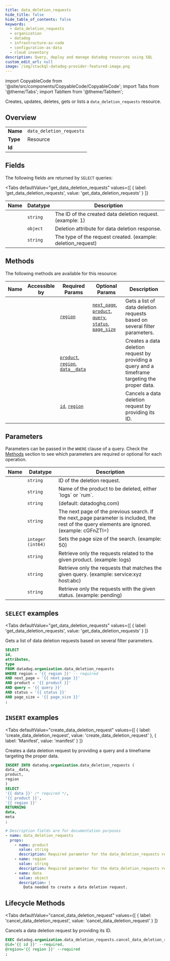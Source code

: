 ```yaml
--- 
title: data_deletion_requests
hide_title: false
hide_table_of_contents: false
keywords:
  - data_deletion_requests
  - organization
  - datadog
  - infrastructure-as-code
  - configuration-as-data
  - cloud inventory
description: Query, deploy and manage datadog resources using SQL
custom_edit_url: null
image: /img/stackql-datadog-provider-featured-image.png
---
```


import CopyableCode from '@site/src/components/CopyableCode/CopyableCode';
import Tabs from '@theme/Tabs';
import TabItem from '@theme/TabItem';

Creates, updates, deletes, gets or lists a <code>data_deletion_requests</code> resource.

## Overview
<table><tbody>
<tr><td><b>Name</b></td><td><code>data_deletion_requests</code></td></tr>
<tr><td><b>Type</b></td><td>Resource</td></tr>
<tr><td><b>Id</b></td><td><CopyableCode code="datadog.organization.data_deletion_requests" /></td></tr>
</tbody></table>

## Fields

The following fields are returned by `SELECT` queries:

<Tabs
    defaultValue="get_data_deletion_requests"
    values={[
        { label: 'get_data_deletion_requests', value: 'get_data_deletion_requests' }
    ]}
>
<TabItem value="get_data_deletion_requests">

<table>
<thead>
    <tr>
    <th>Name</th>
    <th>Datatype</th>
    <th>Description</th>
    </tr>
</thead>
<tbody>
<tr>
    <td><CopyableCode code="id" /></td>
    <td><code>string</code></td>
    <td>The ID of the created data deletion request. (example: 1)</td>
</tr>
<tr>
    <td><CopyableCode code="attributes" /></td>
    <td><code>object</code></td>
    <td>Deletion attribute for data deletion response.</td>
</tr>
<tr>
    <td><CopyableCode code="type" /></td>
    <td><code>string</code></td>
    <td>The type of the request created. (example: deletion_request)</td>
</tr>
</tbody>
</table>
</TabItem>
</Tabs>

## Methods

The following methods are available for this resource:

<table>
<thead>
    <tr>
    <th>Name</th>
    <th>Accessible by</th>
    <th>Required Params</th>
    <th>Optional Params</th>
    <th>Description</th>
    </tr>
</thead>
<tbody>
<tr>
    <td><a href="#get_data_deletion_requests"><CopyableCode code="get_data_deletion_requests" /></a></td>
    <td><CopyableCode code="select" /></td>
    <td><a href="#parameter-region"><code>region</code></a></td>
    <td><a href="#parameter-next_page"><code>next_page</code></a>, <a href="#parameter-product"><code>product</code></a>, <a href="#parameter-query"><code>query</code></a>, <a href="#parameter-status"><code>status</code></a>, <a href="#parameter-page_size"><code>page_size</code></a></td>
    <td>Gets a list of data deletion requests based on several filter parameters.</td>
</tr>
<tr>
    <td><a href="#create_data_deletion_request"><CopyableCode code="create_data_deletion_request" /></a></td>
    <td><CopyableCode code="insert" /></td>
    <td><a href="#parameter-product"><code>product</code></a>, <a href="#parameter-region"><code>region</code></a>, <a href="#parameter-data__data"><code>data__data</code></a></td>
    <td></td>
    <td>Creates a data deletion request by providing a query and a timeframe targeting the proper data.</td>
</tr>
<tr>
    <td><a href="#cancel_data_deletion_request"><CopyableCode code="cancel_data_deletion_request" /></a></td>
    <td><CopyableCode code="exec" /></td>
    <td><a href="#parameter-id"><code>id</code></a>, <a href="#parameter-region"><code>region</code></a></td>
    <td></td>
    <td>Cancels a data deletion request by providing its ID.</td>
</tr>
</tbody>
</table>

## Parameters

Parameters can be passed in the `WHERE` clause of a query. Check the [Methods](#methods) section to see which parameters are required or optional for each operation.

<table>
<thead>
    <tr>
    <th>Name</th>
    <th>Datatype</th>
    <th>Description</th>
    </tr>
</thead>
<tbody>
<tr id="parameter-id">
    <td><CopyableCode code="id" /></td>
    <td><code>string</code></td>
    <td>ID of the deletion request.</td>
</tr>
<tr id="parameter-product">
    <td><CopyableCode code="product" /></td>
    <td><code>string</code></td>
    <td>Name of the product to be deleted, either `logs` or `rum`.</td>
</tr>
<tr id="parameter-region">
    <td><CopyableCode code="region" /></td>
    <td><code>string</code></td>
    <td>(default: datadoghq.com)</td>
</tr>
<tr id="parameter-next_page">
    <td><CopyableCode code="next_page" /></td>
    <td><code>string</code></td>
    <td>The next page of the previous search. If the next_page parameter is included, the rest of the query elements are ignored. (example: cGFnZTI=)</td>
</tr>
<tr id="parameter-page_size">
    <td><CopyableCode code="page_size" /></td>
    <td><code>integer (int64)</code></td>
    <td>Sets the page size of the search. (example: 50)</td>
</tr>
<tr id="parameter-product">
    <td><CopyableCode code="product" /></td>
    <td><code>string</code></td>
    <td>Retrieve only the requests related to the given product. (example: logs)</td>
</tr>
<tr id="parameter-query">
    <td><CopyableCode code="query" /></td>
    <td><code>string</code></td>
    <td>Retrieve only the requests that matches the given query. (example: service:xyz host:abc)</td>
</tr>
<tr id="parameter-status">
    <td><CopyableCode code="status" /></td>
    <td><code>string</code></td>
    <td>Retrieve only the requests with the given status. (example: pending)</td>
</tr>
</tbody>
</table>

## `SELECT` examples

<Tabs
    defaultValue="get_data_deletion_requests"
    values={[
        { label: 'get_data_deletion_requests', value: 'get_data_deletion_requests' }
    ]}
>
<TabItem value="get_data_deletion_requests">

Gets a list of data deletion requests based on several filter parameters.

```sql
SELECT
id,
attributes,
type
FROM datadog.organization.data_deletion_requests
WHERE region = '{{ region }}' -- required
AND next_page = '{{ next_page }}'
AND product = '{{ product }}'
AND query = '{{ query }}'
AND status = '{{ status }}'
AND page_size = '{{ page_size }}'
;
```
</TabItem>
</Tabs>


## `INSERT` examples

<Tabs
    defaultValue="create_data_deletion_request"
    values={[
        { label: 'create_data_deletion_request', value: 'create_data_deletion_request' },
        { label: 'Manifest', value: 'manifest' }
    ]}
>
<TabItem value="create_data_deletion_request">

Creates a data deletion request by providing a query and a timeframe targeting the proper data.

```sql
INSERT INTO datadog.organization.data_deletion_requests (
data__data,
product,
region
)
SELECT 
'{{ data }}' /* required */,
'{{ product }}',
'{{ region }}'
RETURNING
data,
meta
;
```
</TabItem>
<TabItem value="manifest">

```yaml
# Description fields are for documentation purposes
- name: data_deletion_requests
  props:
    - name: product
      value: string
      description: Required parameter for the data_deletion_requests resource.
    - name: region
      value: string
      description: Required parameter for the data_deletion_requests resource.
    - name: data
      value: object
      description: |
        Data needed to create a data deletion request.
```
</TabItem>
</Tabs>


## Lifecycle Methods

<Tabs
    defaultValue="cancel_data_deletion_request"
    values={[
        { label: 'cancel_data_deletion_request', value: 'cancel_data_deletion_request' }
    ]}
>
<TabItem value="cancel_data_deletion_request">

Cancels a data deletion request by providing its ID.

```sql
EXEC datadog.organization.data_deletion_requests.cancel_data_deletion_request 
@id='{{ id }}' --required, 
@region='{{ region }}' --required
;
```
</TabItem>
</Tabs>
